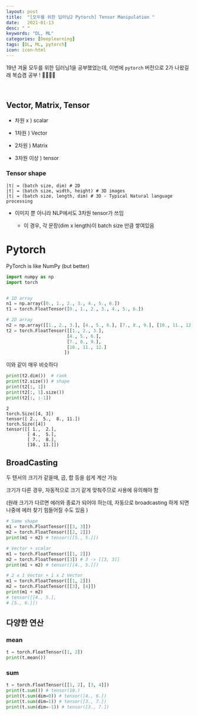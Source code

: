 ```yaml
---
layout: post
title:  "[모두를 위한 딥러닝2 Pytorch] Tensor Manipulation "
date:   2021-01-13
desc: " "
keywords: "DL, ML"
categories: [Deeplearning]
tags: [DL, ML, pytorch]
icon: icon-html
---
```


19년 겨울 모두를 위한 딥러닝1을 공부했었는데, 이번에 `pytorch` 버전으로 2가 나왔길래 복습겸 공부 ! 👩‍💻👩‍💻



<br>

## Vector, Matrix, Tensor


- 차원 x ) scalar

- 1차원 ) Vector

- 2차원 ) Matrix

- 3차원 이상 ) tensor


### Tensor shape

```
|t| = (batch size, dim) # 2D
|t| = (batch size, width, height) # 3D images
|t| = (batch size, length, dim) # 3D - Typical Natural language processing
```

- 이미지 뿐 아니라 NLP에서도 3차원 tensor가 쓰임

  - 이 경우, 각 문장(dim x length)이 batch size 만큼 쌓여있음



# Pytorch

PyTorch is like NumPy (but better)

```python
import numpy as np
import torch


# 1D array
n1 = np.array([0., 1., 2., 3., 4., 5., 6.])
t1 = torch.FloatTensor([0., 1., 2., 3., 4., 5., 6.])

# 2D array
n2 = np.array([[1., 2., 3.], [4., 5., 6.], [7., 8., 9.], [10., 11., 12.]])
t2 = torch.FloatTensor([[1., 2., 3.],
                       [4., 5., 6.],
                       [7., 8., 9.],
                       [10., 11., 12.]
                      ])

```


이와 같이 매우 비슷하다


```python
print(t2.dim())  # rank
print(t2.size()) # shape
print(t2[:, 1])
print(t2[:, 1].size())
print(t2[:, :-1])
```

```
2
torch.Size([4, 3])
tensor([ 2.,  5.,  8., 11.])
torch.Size([4])
tensor([[ 1.,  2.],
        [ 4.,  5.],
        [ 7.,  8.],
        [10., 11.]])
```


## BroadCasting


두 텐서의 크기가 같을때, 곱, 합 등을 쉽게 계산 가능

크기가 다른 경우, 자동적으로 크기 같게 맞춰주므로 사용에 유의해야 함

(원래 크기가 다르면 에러와 종료가 되어야 하는데, 자동으로 broadcasting 하게 되면 나중에 에러 찾기 힘들어질 수도 있음 )

```python
# Same shape
m1 = torch.FloatTensor([[3, 3]])
m2 = torch.FloatTensor([[2, 2]])
print(m1 + m2) # tensor([[5., 5.]])

# Vector + scalar
m1 = torch.FloatTensor([[1, 2]])
m2 = torch.FloatTensor([3]) # 3 -> [[3, 3]]
print(m1 + m2) # tensor([[4., 5.]])

# 2 x 1 Vector + 1 x 2 Vector
m1 = torch.FloatTensor([[1, 2]])
m2 = torch.FloatTensor([[3], [4]])
print(m1 + m2)
# tensor([[4., 5.],
# [5., 6.]])

```

## 다양한 연산


### mean

```python
t = torch.FloatTensor([1, 2])
print(t.mean())
```


### sum

```python
t = torch.FloatTensor([[1, 2], [3, 4]])
print(t.sum()) # tensor(10.)
print(t.sum(dim=0)) # tensor([4., 6.])
print(t.sum(dim=1)) # tensor([3., 7.])
print(t.sum(dim=-1)) # tensor([3., 7.])
```
